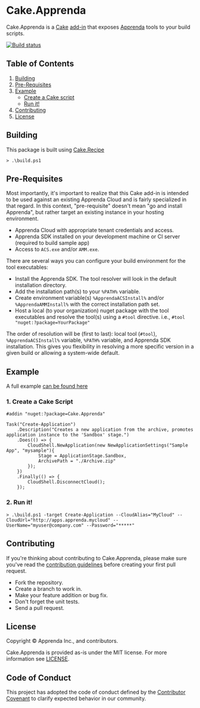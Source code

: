 # Cake.Apprenda

Cake.Apprenda is a [Cake](http://cakebuild.net) [add-in](http://cakebuild.net/docs/fundamentals/preprocessor-directives) that exposes [Apprenda](http://apprenda.com) tools to your build scripts.

[![Build status](https://ci.appveyor.com/api/projects/status/8jiukjuo45erwkds?svg=true)](https://ci.appveyor.com/project/austinlparker/cake-apprenda)

## Table of Contents

1. [Building](https://github.com/apprenda/cake.apprenda#building)
2. [Pre-Requisites](https://github.com/apprenda/cake.apprenda#pre-requisites)
3. [Example](https://github.com/apprenda/cake.apprenda#example)    
    - [Create a Cake script](https://github.com/apprenda/cake.apprenda#1-create-a-cake-script)
    - [Run it!](https://github.com/apprenda/cake.apprenda#2-run-it)
4. [Contributing](https://github.com/apprenda/cake.apprenda#contributing)
5. [License](https://github.com/apprenda/cake.apprenda#license)

## Building
This package is built using [Cake.Recipe](https://github.com/cake-contrib/Cake.Recipe)
```
> .\build.ps1
```

## Pre-Requisites

Most importantly, it's important to realize that this Cake add-in is intended to be used against an existing Apprenda Cloud and is fairly specialized in that regard.  In this context, "pre-requisite" doesn't mean "go and install Apprenda", but rather target an existing instance in your hosting environment.

 - Apprenda Cloud with appropriate tenant credentials and access.
 - Apprenda SDK installed on your development machine or CI server (required to build sample app)
 - Access to `ACS.exe` and/or `AMM.exe`.
 
 There are several ways you can configure your build environment for the tool executables:
  - Install the Apprenda SDK.  The tool resolver will look in the default installation directory.
  - Add the installation path(s) to your `%PATH%` variable.
  - Create environment variable(s) `%ApprendaACSInstall%` and/or `%ApprendaAMMInstall%` with the correct installation path set.
  - Host a local (to your organization) nuget package with the tool executables and resolve the tool(s) using a `#tool` directive.  i.e., `#tool "nuget:?package=YourPackage"`

  The order of resolution will be (first to last): local tool (`#tool`), `%ApprendaACSInstall%` variable, `%PATH%` variable, and Apprenda SDK installation.  This gives you flexibility in resolving a more specific version in a given build or allowing a system-wide default.

## Example 

A full example [can be found here](https://github.com/apprenda/cake.apprenda/blob/develop/examples/Calculator)

### 1. Create a Cake Script

```
#addin "nuget:?package=Cake.Apprenda"

Task("Create-Application")
    .Description("Creates a new application from the archive, promotes application instance to the 'Sandbox' stage.")
    .Does(() => {
        CloudShell.NewApplication(new NewApplicationSettings("Sample App", "mysample"){
            Stage = ApplicationStage.Sandbox,
            ArchivePath = "./Archive.zip"
        });
    })
    .Finally(() => {
        CloudShell.DisconnectCloud();
    });
```

### 2. Run it!
```
> .\build.ps1 -target Create-Application --CloudAlias="MyCloud" --CloudUrl="http://apps.apprenda.mycloud" --UserName="myuser@company.com" --Password="*****"
```

## Contributing

If you're thinking about contributing to Cake.Apprenda, please make sure you've read the [contribution guidelines](https://github.com/apprenda/cake.apprenda/blob/develop/CONTRIBUTING.md) before creating your first pull request.

* Fork the repository.
* Create a branch to work in.
* Make your feature addition or bug fix.
* Don't forget the unit tests.
* Send a pull request.

## License

Copyright © Apprenda Inc., and contributors.

Cake.Apprenda is provided as-is under the MIT license. For more information see [LICENSE](https://github.com/apprenda/cake.apprenda/blob/develop/LICENSE).

## Code of Conduct

This project has adopted the code of conduct defined by the [Contributor Covenant](http://contributor-covenant.org/) to clarify expected behavior in our community.

